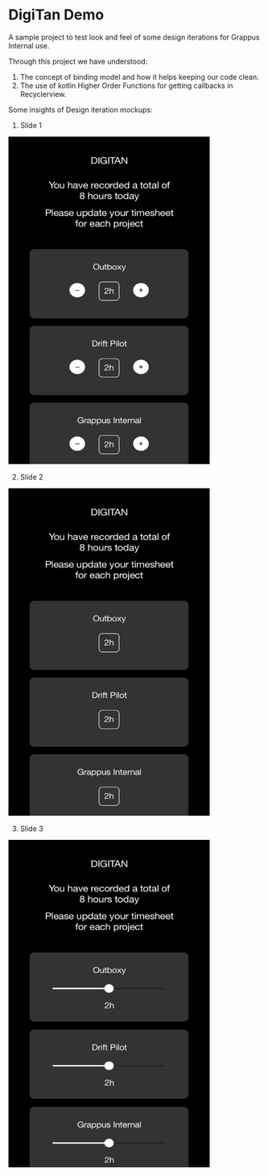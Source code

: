 # DigiTan Demo
A sample project to test look and feel of some design iterations for Grappus Internal use.

Through this project we have understood:
1. The concept of binding model and how it helps keeping our code clean.
2. The use of kotlin Higher Order Functions for getting callbacks in Recyclerview.

Some insights of Design iteration mockups:


1. Slide 1

<img src="https://github.com/nimi0112/DigiTanDemo/blob/master/app/src/main/res/drawable/Slide1.png" height="650" width="400">


2. Slide 2

<img src="https://github.com/nimi0112/DigiTanDemo/blob/master/app/src/main/res/drawable/Slide2.png" height="650" width="400">

3. Slide 3

<img src="https://github.com/nimi0112/DigiTanDemo/blob/master/app/src/main/res/drawable/Slide3.png" height="650" width="400">

